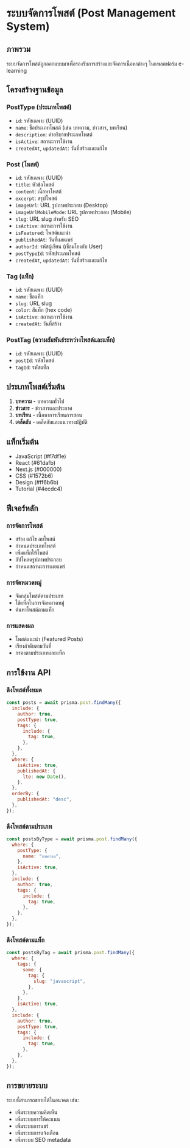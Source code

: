 # ระบบจัดการโพสต์ (Post Management System)

## ภาพรวม

ระบบจัดการโพสต์ถูกออกแบบมาเพื่อรองรับการสร้างและจัดการเนื้อหาต่างๆ ในแพลตฟอร์ม e-learning

## โครงสร้างฐานข้อมูล

### PostType (ประเภทโพสต์)

- `id`: รหัสเฉพาะ (UUID)
- `name`: ชื่อประเภทโพสต์ (เช่น บทความ, ข่าวสาร, บทเรียน)
- `description`: คำอธิบายประเภทโพสต์
- `isActive`: สถานะการใช้งาน
- `createdAt`, `updatedAt`: วันที่สร้างและแก้ไข

### Post (โพสต์)

- `id`: รหัสเฉพาะ (UUID)
- `title`: หัวข้อโพสต์
- `content`: เนื้อหาโพสต์
- `excerpt`: สรุปโพสต์
- `imageUrl`: URL รูปภาพประกอบ (Desktop)
- `imageUrlMobileMode`: URL รูปภาพประกอบ (Mobile)
- `slug`: URL slug สำหรับ SEO
- `isActive`: สถานะการใช้งาน
- `isFeatured`: โพสต์แนะนำ
- `publishedAt`: วันที่เผยแพร่
- `authorId`: รหัสผู้เขียน (เชื่อมโยงกับ User)
- `postTypeId`: รหัสประเภทโพสต์
- `createdAt`, `updatedAt`: วันที่สร้างและแก้ไข

### Tag (แท็ก)

- `id`: รหัสเฉพาะ (UUID)
- `name`: ชื่อแท็ก
- `slug`: URL slug
- `color`: สีแท็ก (hex code)
- `isActive`: สถานะการใช้งาน
- `createdAt`: วันที่สร้าง

### PostTag (ความสัมพันธ์ระหว่างโพสต์และแท็ก)

- `id`: รหัสเฉพาะ (UUID)
- `postId`: รหัสโพสต์
- `tagId`: รหัสแท็ก

## ประเภทโพสต์เริ่มต้น

1. **บทความ** - บทความทั่วไป
2. **ข่าวสาร** - ข่าวสารและประกาศ
3. **บทเรียน** - เนื้อหาการเรียนการสอน
4. **เคล็ดลับ** - เคล็ดลับและแนวทางปฏิบัติ

## แท็กเริ่มต้น

- JavaScript (#f7df1e)
- React (#61dafb)
- Next.js (#000000)
- CSS (#1572b6)
- Design (#ff6b6b)
- Tutorial (#4ecdc4)

## ฟีเจอร์หลัก

### การจัดการโพสต์

- สร้าง แก้ไข ลบโพสต์
- กำหนดประเภทโพสต์
- เพิ่มแท็กให้โพสต์
- อัปโหลดรูปภาพประกอบ
- กำหนดสถานะการเผยแพร่

### การจัดหมวดหมู่

- จัดกลุ่มโพสต์ตามประเภท
- ใช้แท็กในการจัดหมวดหมู่
- ค้นหาโพสต์ตามแท็ก

### การแสดงผล

- โพสต์แนะนำ (Featured Posts)
- เรียงลำดับตามวันที่
- กรองตามประเภทและแท็ก

## การใช้งาน API

### ดึงโพสต์ทั้งหมด

```javascript
const posts = await prisma.post.findMany({
  include: {
    author: true,
    postType: true,
    tags: {
      include: {
        tag: true,
      },
    },
  },
  where: {
    isActive: true,
    publishedAt: {
      lte: new Date(),
    },
  },
  orderBy: {
    publishedAt: "desc",
  },
});
```

### ดึงโพสต์ตามประเภท

```javascript
const postsByType = await prisma.post.findMany({
  where: {
    postType: {
      name: "บทความ",
    },
    isActive: true,
  },
  include: {
    author: true,
    tags: {
      include: {
        tag: true,
      },
    },
  },
});
```

### ดึงโพสต์ตามแท็ก

```javascript
const postsByTag = await prisma.post.findMany({
  where: {
    tags: {
      some: {
        tag: {
          slug: "javascript",
        },
      },
    },
    isActive: true,
  },
  include: {
    author: true,
    postType: true,
    tags: {
      include: {
        tag: true,
      },
    },
  },
});
```

## การขยายระบบ

ระบบนี้สามารถขยายได้ในอนาคต เช่น:

- เพิ่มระบบความคิดเห็น
- เพิ่มระบบการให้คะแนน
- เพิ่มระบบการแชร์
- เพิ่มระบบการแจ้งเตือน
- เพิ่มระบบ SEO metadata

